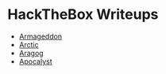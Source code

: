 # HackTheBox Writeups

* [Armageddon](Armageddon.md)
* [Arctic](Arctic.md)
* [Aragog](Aragog.md)
* [Apocalyst](Apocalyst.md)
